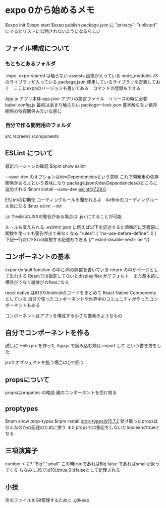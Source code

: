 # expo 0から始めるメモ

$expo init
$expo start
$expo publish
package.json に "privacy": "unlisted" にするとリストに公開されないようになるらしい

## ファイル構成について
### もともとあるフォルダ
.expo
.expo-shared は触らない
assests 画像が入っている
node_modules JSのライブラリが入っている
package.json 使用しているライブラリを定義しておく　ここにexpoのバージョンも書いてある　コマンドの登録もできる

App.js アプリ本体
app.json アプリの設定ファイル　リリースの時に必要
babel.config.js 最初はあまり触らない
packageーlock.json 基本触らない依存関係の依存関係みたいな感じ

### 自分で作る開発用のフォルダ
src
    /screens
    /components

## ESLint について
最新バージョンの確認
$npm show eslint

--save-dev のオプションはdevDependenciesという意味
これで開発用の依存関係があるよという意味になり
package.jsonのdevDependenciesのところに追加される
$npm install --save-dev eslint@7.29.0

ESLintの初期化
コーディングルールを聞かれるよ　AirBnbのコーディングルール気になる
$npx eslint --init

.js でeslistのJSXの警告がある場合は .jsx にすることが可能

ルールも変えられる
.eslintrc.json に例えば以下を記述すると順番的に定義前に関数を使っても警告が出て来なくなる
    "rules": {
        "no-use-before-define": 0
    }
下記一行だけESLint無視する記述もできる
{/* eslint-disable-next-line */}

## コンポーネントの基本
expor default function の中にJSの関数を書いていき
return の中がページとして出力する
Reactでは指定してないとdisplay:flex がデフォルト　また基本的に横並びでなく縦並びのflexになる

react native はIOSやAndroidのコードをまとめて React Native Components としている
自分で使ったコンポーネントや世界中のコミュニティが作ったコンポーネントもある

コンポーネントはアプリを構成する小さな要素のようなもの

## 自分でコンポーネントを作る
試しに Hello.jsx を作った
App.js で読み込む際は import して <Hello /> という書き方をした

jsxでオブジェクトを扱う場合は{}で囲う

## propsについて
propsはpropaties の略語
親のコンポーネントを受け取る

## proptypes
$npm show prop-types
$npm install prop-types@15.7.2 
受け取ったpropsはなんなのかの記述のために使う
またpropsでは指定をしないとbooleanのtrueとなる

## 三項演算子
number > 2 ? "Big":"small"
この時trueであればBig false であればsmallが返ってくる
ちなみにJSでは10はtrue,0はfalseとして処理される

## 小技
空のファイルをGit管理するために
.gitkeep